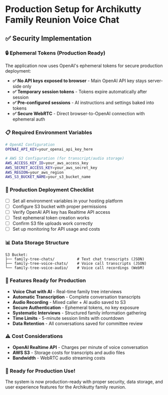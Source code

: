 # Production Setup for Archikutty Family Reunion Voice Chat

## ✅ Security Implementation

### 🔒 Ephemeral Tokens (Production Ready)
The application now uses OpenAI's ephemeral tokens for secure production deployment:

- **✅ No API keys exposed to browser** - Main OpenAI API key stays server-side only
- **✅ Temporary session tokens** - Tokens expire automatically after session
- **✅ Pre-configured sessions** - AI instructions and settings baked into tokens
- **✅ Secure WebRTC** - Direct browser-to-OpenAI connection with ephemeral auth

### 📋 Required Environment Variables

```bash
# OpenAI Configuration
OPENAI_API_KEY=your_openai_api_key_here

# AWS S3 Configuration (for transcript/audio storage)
AWS_ACCESS_KEY_ID=your_aws_access_key
AWS_SECRET_ACCESS_KEY=your_aws_secret_key
AWS_REGION=your_aws_region
AWS_S3_BUCKET_NAME=your_s3_bucket_name
```

### 🚀 Production Deployment Checklist

- [ ] Set all environment variables in your hosting platform
- [ ] Configure S3 bucket with proper permissions
- [ ] Verify OpenAI API key has Realtime API access
- [ ] Test ephemeral token creation works
- [ ] Confirm S3 file uploads work correctly
- [ ] Set up monitoring for API usage and costs

### 📊 Data Storage Structure

```
S3 Bucket:
├── family-tree-chats/          # Text chat transcripts (JSON)
├── family-tree-voice-chats/    # Voice call transcripts (JSON)
└── family-tree-voice-audio/    # Voice call recordings (WebM)
```

### 🔧 Features Ready for Production

- **Voice Chat with AI** - Real-time family tree interviews
- **Automatic Transcription** - Complete conversation transcripts
- **Audio Recording** - Mixed caller + AI audio saved to S3
- **Secure Authentication** - Ephemeral tokens, no key exposure
- **Systematic Interviews** - Structured family information gathering
- **Time Limits** - 5-minute session limits with countdown
- **Data Retention** - All conversations saved for committee review

### ⚠️ Cost Considerations

- **OpenAI Realtime API** - Charges per minute of voice conversation
- **AWS S3** - Storage costs for transcripts and audio files
- **Bandwidth** - WebRTC audio streaming costs

### 🎯 Ready for Production Use!

The system is now production-ready with proper security, data storage, and user experience features for the Archikutty family reunion. 